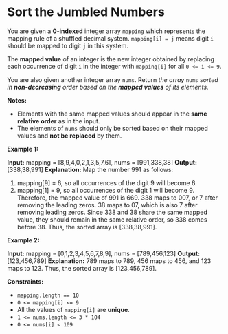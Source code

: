 # Sort the Jumbled Numbers

You are given a **0-indexed** integer array `mapping` which represents the mapping rule of a shuffled decimal system. `mapping[i] = j` means digit `i` should be mapped to digit `j` in this system.

The **mapped value** of an integer is the new integer obtained by replacing each occurrence of digit `i` in the integer with `mapping[i]` for all `0 <= i <= 9`.

You are also given another integer array `nums`. Return _the array_ `nums` _sorted in **non-decreasing** order based on the **mapped values** of its elements._

**Notes:**

*   Elements with the same mapped values should appear in the **same relative order** as in the input.
*   The elements of `nums` should only be sorted based on their mapped values and **not be replaced** by them.

**Example 1:**

**Input:** mapping = \[8,9,4,0,2,1,3,5,7,6\], nums = \[991,338,38\]
**Output:** \[338,38,991\]
**Explanation:** 
Map the number 991 as follows:
1. mapping\[9\] = 6, so all occurrences of the digit 9 will become 6.
2. mapping\[1\] = 9, so all occurrences of the digit 1 will become 9.
Therefore, the mapped value of 991 is 669.
338 maps to 007, or 7 after removing the leading zeros.
38 maps to 07, which is also 7 after removing leading zeros.
Since 338 and 38 share the same mapped value, they should remain in the same relative order, so 338 comes before 38.
Thus, the sorted array is \[338,38,991\].

**Example 2:**

**Input:** mapping = \[0,1,2,3,4,5,6,7,8,9\], nums = \[789,456,123\]
**Output:** \[123,456,789\]
**Explanation:** 789 maps to 789, 456 maps to 456, and 123 maps to 123. Thus, the sorted array is \[123,456,789\].

**Constraints:**

*   `mapping.length == 10`
*   `0 <= mapping[i] <= 9`
*   All the values of `mapping[i]` are **unique**.
*   `1 <= nums.length <= 3 * 104`
*   `0 <= nums[i] < 109`
